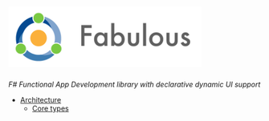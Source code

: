 # <img src="../assets/logo-title-fabulous.png" height="120px" alt="Fabulous" />

*F# Functional App Development library with declarative dynamic UI support*

* [Architecture](architecture/index.md)
  * [Core types](architecture/core-types.md)

